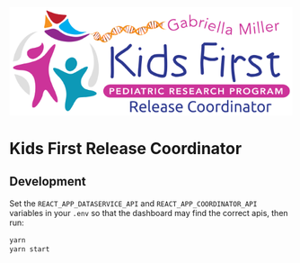 <p align="center">
  <img src="public/kf_releasecoordinator.png" alt="Release Coordinator">
</p>

Kids First Release Coordinator
==============================

## Development

Set the `REACT_APP_DATASERVICE_API` and `REACT_APP_COORDINATOR_API` variables
in your `.env` so that the dashboard may find the correct apis, then run:
```
yarn
yarn start
```
